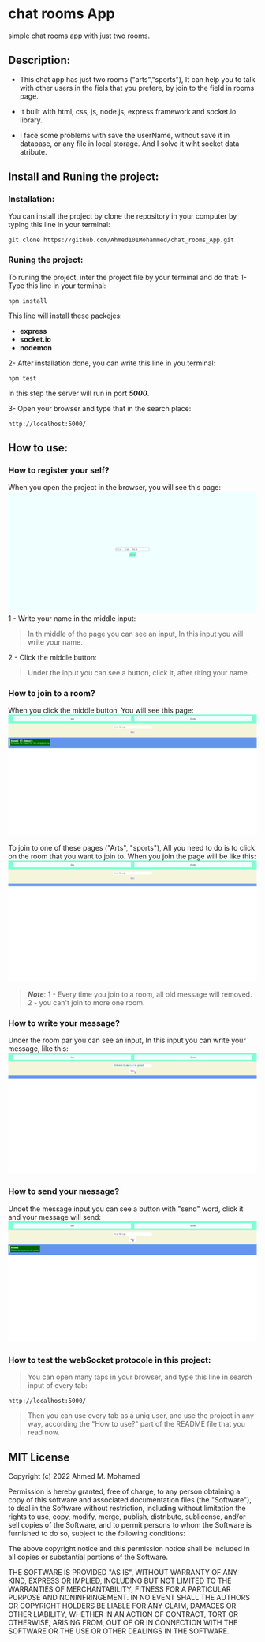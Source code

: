 # chat rooms App
simple chat rooms app with just two rooms.

## Description:
- This chat app has just two rooms ("arts","sports"), It can help you to talk with other users in the fiels that you prefere, by join to the field in rooms page.

- It built with html, css, js, node.js, express framework and socket.io library.

- I face some problems with save the userName, without save it in database, or any file in local storage. And I solve it wiht socket data atribute.

## Install and Runing the project:

### Installation:

You can install the project by clone the repository in your computer by typing this line in your
terminal:

```
git clone https://github.com/Ahmed101Mohammed/chat_rooms_App.git
```
### Runing the project:

To runing the project, inter the project file by your terminal and do that:
1- Type this line in your terminal:
```
npm install
```
This line will install these packejes:
- **express**
- **socket.io**
- **nodemon**

2- After installation done, you can write this line in you terminal:
```
npm test
```
In this step the server will run in port ***5000***.

3- Open your browser and type that in the search place:
```
http://localhost:5000/
```
## How to use:
### How to register your self?
When you open the project in the browser, you will see this page:
![Enter page in chat_rooms_app](https://github.com/Ahmed101Mohammed/chat_rooms_App/blob/main/images/enterBageInChatRoomsProject.png)
1 - Write your name in the middle input:
> In th middle of the page you can see an input, 
> In this input you will write your name.

2 - Click the middle button:
> Under the input you can see a button,
> click it, after riting your name.

### How to join to a room?
When you click the middle button, You will see this page:
![Rooms and chating page](https://github.com/Ahmed101Mohammed/chat_rooms_App/blob/main/images/roomsPageInChatRoomsApp.png)

To join to one of these pages ("Arts", "sports"), All you need to do is to click on the room that you want to join to.
When you join the page will be like this:
![What Rooms and chating page like after choosing the room](https://github.com/Ahmed101Mohammed/chat_rooms_App/blob/main/images/choseRoomFromRooms.png)

> ***Note***:
> 1 - Every time you join to a room, all old message will removed.
> 2 - you can't join to more one room.

### How to write your message?
Under the room par you can see an input, In this input you can write your message, like this:
![Writing message in the message input](https://github.com/Ahmed101Mohammed/chat_rooms_App/blob/main/images/writeYourMessage.png)

### How to send your message?
Undet the message input you can see a button with "send" word, click it and your message will send:
![Sending message in messaging page](https://github.com/Ahmed101Mohammed/chat_rooms_App/blob/main/images/putTheSendButtonToSendMSSG.png)

### How to test the webSocket protocole in this project:
> You can open many taps in your browser, and type this line in search input of every tab:
```
http://localhost:5000/
```
> Then you can use every tab as a uniq user, and use the project in any way, according the "How to use?" part of the README file that you read now.

## MIT License

Copyright (c) 2022 Ahmed M. Mohamed

Permission is hereby granted, free of charge, to any person obtaining a copy
of this software and associated documentation files (the "Software"), to deal
in the Software without restriction, including without limitation the rights
to use, copy, modify, merge, publish, distribute, sublicense, and/or sell
copies of the Software, and to permit persons to whom the Software is
furnished to do so, subject to the following conditions:

The above copyright notice and this permission notice shall be included in all
copies or substantial portions of the Software.

THE SOFTWARE IS PROVIDED "AS IS", WITHOUT WARRANTY OF ANY KIND, EXPRESS OR
IMPLIED, INCLUDING BUT NOT LIMITED TO THE WARRANTIES OF MERCHANTABILITY,
FITNESS FOR A PARTICULAR PURPOSE AND NONINFRINGEMENT. IN NO EVENT SHALL THE
AUTHORS OR COPYRIGHT HOLDERS BE LIABLE FOR ANY CLAIM, DAMAGES OR OTHER
LIABILITY, WHETHER IN AN ACTION OF CONTRACT, TORT OR OTHERWISE, ARISING FROM,
OUT OF OR IN CONNECTION WITH THE SOFTWARE OR THE USE OR OTHER DEALINGS IN THE
SOFTWARE.
